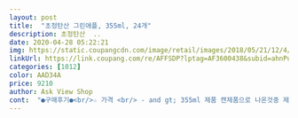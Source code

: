 ```yaml
---
layout: post 
title:  "초정탄산 그린애플, 355ml, 24개" 
description: 초정탄산  ..
date: 2020-04-28 05:22:21 
img: https://static.coupangcdn.com/image/retail/images/2018/05/21/12/4/45a58046-0f51-4232-8136-215eeaca33ed.jpg 
linkUrl: https://link.coupang.com/re/AFFSDP?lptag=AF3600438&subid=ahnPublicAsk&pageKey=93513763&itemId=289836447&vendorItemId=3712736074&traceid=V0-113-7dea1c801124aefc 
categories: [1012] 
color: AAD34A 
price: 9210 
author: Ask View Shop 
cont:  "●구매후기●<br/>☆ 가격 <br/> - and gt; 355ml 제품 캔제품으로 나온것중 제일 저렴하네요.<br/><br/>☆ 맛 <br/> - and gt; 애플향이나서 마실때 맛있다기보단 향때문에<br/>☆ 배송은 종이박스에 포장되어서 왔는데<br/>☆ 전체적으로 가격대비 만족은 하는편인데<br/>☆ 탄산이 기존에 먹던 트**비에 비해서 많이 약한 느낌<br/>ㅜㅡㅜ<br/>놀랬어요 ㅋㅋ<br/>먹을만하네요~^^<br/>물건에는 이상은 없는데 박스자체가 온갖 흙먼지 투성이라서<br/>배송시상자가매우약해서 가지고올랑와서 내리자마자 온거실에 탄산캔굴러댕김<br/>별하나 뺀이유는  탄산기가 약해서  그게 조금 아쉬워서<br/>뺐어요 ㅎㅎ<br/>역시 그린애플 이에요 ^^ 처음 마셔보고 어머! 이거야! 딱 데미*다 가 생각나는 향 이잖아요~~ 그래서 무설탕임에도 불구하고 음료수 마시는 기분이 들어서 좋더라고요<br/>이라서 아쉽네요.<br/><br/>재구매 의사는 아직 잘 모르겠어요.<br/><br/>제품자체는 상큼해서 설탕이안든탄산수이지만 단거같은착각이듬 ㅋㅋㅋ<br/>초정탄산수 그린애플 ~ 가격이 착해서 주문했는데 역시 향이 좋아요^^ 탄산도 강한편이라 은근 한모금에 스트레스도 쫘악 ~ 음료대용 찾으시는 분은 그린애플 추천해요^^<br/>" 
---
```

